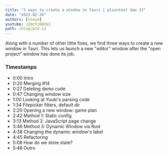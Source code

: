 ```yaml
---
title: "3 ways to create a window in Tauri | plaintext daw 13"
date: "2023-02-26"
authors: [steve]
youtube: zZOcFz6W3kI
path: /blog/ptd-13
---
```


<YouTubePlayer youtubeLink={frontmatter.youtube} />

Along with a number of other little fixes, we find three ways to create a new window in Tauri. This lets us launch a new "editor" window after the "open project" window has done its job.

<!-- truncate -->

### Timestamps

- 0:00 Intro
- 0:20 Merging #14
- 0:27 Deleting demo code
- 0:47 Changing window size
- 1:00 Looking at Yuuki's parsing code
- 1:34 Filepicker filters, default dir
- 2:20 Opening a new window: game plan
- 2:42 Method 1: Static config
- 3:13 Method 2: JavaScript page change
- 3:46 Method 3: Dynamic Window via Rust
- 4:38 Changing the dynamic window's label
- 4:45 Refactoring
- 5:08 How do we store state?
- 5:46 Outro
